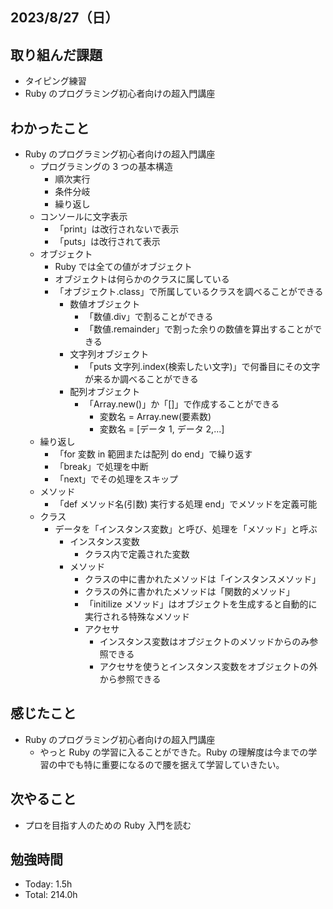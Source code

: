 ## 2023/8/27（日）

## 取り組んだ課題

- タイピング練習
- Ruby のプログラミング初心者向けの超入門講座

## わかったこと

- Ruby のプログラミング初心者向けの超入門講座
  - プログラミングの 3 つの基本構造
    - 順次実行
    - 条件分岐
    - 繰り返し
  - コンソールに文字表示
    - 「print」は改行されないで表示
    - 「puts」は改行されて表示
  - オブジェクト
    - Ruby では全ての値がオブジェクト
    - オブジェクトは何らかのクラスに属している
    - 「オブジェクト.class」で所属しているクラスを調べることができる
      - 数値オブジェクト
        - 「数値.div」で割ることができる
        - 「数値.remainder」で割った余りの数値を算出することができる
      - 文字列オブジェクト
        - 「puts 文字列.index(検索したい文字)」で何番目にその文字が来るか調べることができる
      - 配列オブジェクト
        - 「Array.new()」か「[]」で作成することができる
          - 変数名 = Array.new(要素数)
          - 変数名 = [データ 1, データ 2,...]
  - 繰り返し
    - 「for 変数 in 範囲または配列 do end」で繰り返す
    - 「break」で処理を中断
    - 「next」でその処理をスキップ
  - メソッド
    - 「def メソッド名(引数) 実行する処理 end」でメソッドを定義可能
  - クラス
    - データを「インスタンス変数」と呼び、処理を「メソッド」と呼ぶ
      - インスタンス変数
        - クラス内で定義された変数
      - メソッド
        - クラスの中に書かれたメソッドは「インスタンスメソッド」
        - クラスの外に書かれたメソッドは「関数的メソッド」
        - 「initilize メソッド」はオブジェクトを生成すると自動的に実行される特殊なメソッド
        - アクセサ
          - インスタンス変数はオブジェクトのメソッドからのみ参照できる
          - アクセサを使うとインスタンス変数をオブジェクトの外から参照できる

## 感じたこと

- Ruby のプログラミング初心者向けの超入門講座
  - やっと Ruby の学習に入ることができた。Ruby の理解度は今までの学習の中でも特に重要になるので腰を据えて学習していきたい。

## 次やること

- プロを目指す人のための Ruby 入門を読む

## 勉強時間

- Today: 1.5h
- Total: 214.0h
